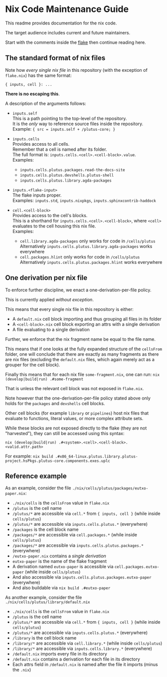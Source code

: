 # Nix Code Maintenance Guide

This readme provides documentation for the nix code.

The target audience includes current and future maintainers.

Start with the comments inside the [flake](../flake.nix) then continue reading here.

## The standard format of nix files 

Note how *every single nix file* in this repository (with the exception of `flake.nix`) has the same format:

```
{ inputs, cell }: ...
```

**There is no escaping this**.

A description of the arguments follows:

- `inputs.self`\
  This is a path pointing to the top-level of the repository.\
  It is the *only* way to reference source files inside the repository.\
  Example: `{ src = inputs.self + /plutus-core; }`

- `inputs.cells`\
  Provides access to all cells.\
  Remember that a cell is named after its folder.\
  The full format is: `inputs.cells.<cell>.<cell-block>.value`.\
  Examples:
  - `inputs.cells.plutus.packages.read-the-docs-site`
  - `inputs.cells.plutus.devshells.plutus-shell`
  - `inputs.cells.plutus.library.agda-packages`

- `inputs.<flake-input>`\
  The flake inputs proper.\
  Examples: `inputs.std`, `inputs.nixpkgs`, `inputs.sphinxcontrib-haddock`

- `cell.<cell-block>`\
  Provides access to the cell's blocks.\
  This is a shorthand for `inputs.cells.<cell>.<cell-block>`, where `<cell>` evaluates to the cell housing this nix file.\
  Examples:
  - `cell.library.agda-packages` only works for code in `/cells/plutus`\
    Alternatively `inputs.cells.plutus.library.agda-packages` works everywhere
  - `cell.packages.hlint` only works for code in `/cells/plutus`\
    Alternatively `inputs.cells.plutus.packages.hlint` works everywhere

## One derivation per nix file

To enforce further discipline, we enact a one-derivation-per-file policy.

This is currently applied *without exception*.

This means that every single nix file in this repository is either:

- A `default.nix` cell block importing and thus grouping all files in its folder
- A `<cell-block>.nix` cell block exporting an attrs with a single derivation
- A file evaluating to a single derivation

Further, we enforce that the nix fragment name be equal to the file name.

This means that if one looks at the fully expanded structure of the `cellsFrom` folder, one will conclude that there are exactly as many fragments as there are nix files (excluding the `default.nix` files, which again merely act as a grouper for the cell block).

Finally this means that for each nix file `some-fragment.nix`, one can run:
`nix (develop|build|run) .#some-fragment`

That is unless the relevant cell block was not exposed in `flake.nix`.

Note however that the one-derivation-per-file policy stated above only holds for the `packages` and `devshells` cell blocks.

Other cell blocks (for example `library` or `pipelines`) host nix files that evaluate to functions, literal values, or more complex attribute sets.

While these blocks are not exposed directly to the flake (they are not "harvested"), they can still be accessed using this syntax:

`nix (develop|build|run) .#<system>.<cell>.<cell-block>.<valid.attr.path>` 

For example:
`nix build .#x86_64-linux.plutus.library.plutus-project.hsPkgs.plutus-core.components.exes.uplc`

## Reference example

As an example, consider the file `./nix/cells/plutus/packages/eutxo-paper.nix`:

- `./nix/cells` is the `cellsFrom` value in `flake.nix`
- `/plutus` is the cell name
- `/plutus/*` are accessible via `cell.*` from `{ inputs, cell }` (while inside `cells/plutus`)
- `/plutus/*` are accessible via `inputs.cells.plutus.*` (everywhere)
- `/packages` is the cell block name
- `/packages/*` are accessible via `cell.packages.*` (while inside `cells/plutus`)
- `/packages/*` are accessible via `inputs.cells.plutus.packages.*` (everywhere)
- `/eutxo-paper.nix` contains a *single derivation*
- `eutxo-paper` is the name of the flake fragment
- A derivation named `eutxo-paper` is accessible via `cell.packages.eutxo-paper` (while inside `cells/plutus`)
- And also accessible via `inputs.cells.plutus.packages.eutxo-paper` (everywhere)
- And also buildable via `nix build .#eutxo-paper`

As another example, consider the file `./nix/cells/plutus/library/default.nix`

- `./nix/cells` is the `cellsFrom` value in `flake.nix`
- `/plutus` is the cell name
- `/plutus/*` are accessible via `cell.*` from `{ inputs, cell }` (while inside `cells/plutus`)
- `/plutus/*` are accessible via `inputs.cells.plutus.*` (everywhere)
- `/library` is the cell block name
- `/library/*` are accessible via `cell.library.*` (while inside `cells/plutus`)
- `/library/*` are accessible via `inputs.cells.library.*` (everywhere)
- `/default.nix` imports every file in its directory
- `/default.nix` contains a derivation for each file in its directory
- Each attrs field in `/default.nix` is named after the file it imports (minus the `.nix`)
